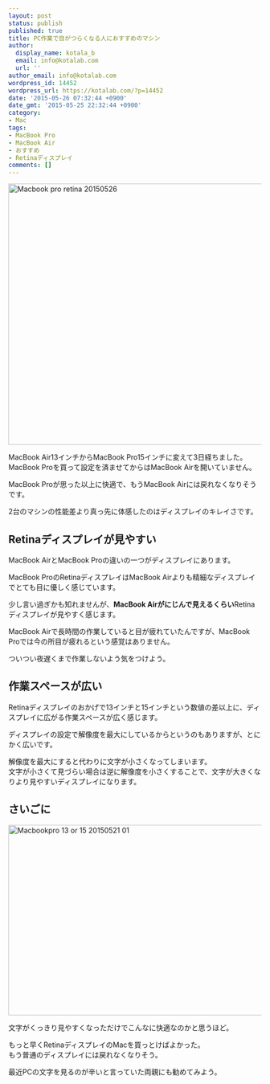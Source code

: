 ```yaml
---
layout: post
status: publish
published: true
title: PC作業で目がつらくなる人におすすめのマシン
author:
  display_name: kotala_b
  email: info@kotalab.com
  url: ''
author_email: info@kotalab.com
wordpress_id: 14452
wordpress_url: https://kotalab.com/?p=14452
date: '2015-05-26 07:32:44 +0900'
date_gmt: '2015-05-25 22:32:44 +0900'
category:
- Mac
tags:
- MacBook Pro
- MacBook Air
- おすすめ
- Retinaディスプレイ
comments: []
---
```

<p><img src="https://kotalab.com/wp-content/uploads/2015/05/macbook-pro-retina_20150526.jpg" alt="Macbook pro retina 20150526" width="780" height ="520" class="aligncenter size-large" /></p>
<p>MacBook Air13インチからMacBook Pro15インチに変えて3日経ちました。<br />
MacBook Proを買って設定を済ませてからはMacBook Airを開いていません。</p>
<p>MacBook Proが思った以上に快適で、もうMacBook Airには戻れなくなりそうです。</p>
<p>2台のマシンの性能差より真っ先に体感したのはディスプレイのキレイさです。</p>
<!--more-->
<h2>Retinaディスプレイが見やすい</h2>
<p>MacBook AirとMacBook Proの違いの一つがディスプレイにあります。</p>
<p>MacBook ProのRetinaディスプレイはMacBook Airよりも精細なディスプレイでとても目に優しく感じています。</p>
<p>少し言い過ぎかも知れませんが、<strong>MacBook Airがにじんで見えるくらい</strong>Retinaディスプレイが見やすく感じます。</p>
<p>MacBook Airで長時間の作業していると目が疲れていたんですが、MacBook Proでは今の所目が疲れるという感覚はありません。</p>
<p>ついつい夜遅くまで作業しないよう気をつけよう。</p>
<h2>作業スペースが広い</h2>
<p>Retinaディスプレイのおかげで13インチと15インチという数値の差以上に、ディスプレイに広がる作業スペースが広く感じます。</p>
<p>ディスプレイの設定で解像度を最大にしているからというのもありますが、とにかく広いです。</p>
<p>解像度を最大にすると代わりに文字が小さくなってしまいます。<br />
文字が小さくて見づらい場合は逆に解像度を小さくすることで、文字が大きくなりより見やすいディスプレイになります。</p>
<h2>さいごに</h2>
<p><img src="https://kotalab.com/wp-content/uploads/2015/05/macbookpro-13-or-15_20150521_01.png" alt="Macbookpro 13 or 15 20150521 01" width="629" height ="379" class="aligncenter size-large" /></p>
<p>文字がくっきり見やすくなっただけでこんなに快適なのかと思うほど。</p>
<p>もっと早くRetinaディスプレイのMacを買っとけばよかった。<br />
もう普通のディスプレイには戻れなくなりそう。</p>
<p>最近PCの文字を見るのが辛いと言っていた両親にも勧めてみよう。</p>
<p><script type="text/javascript" src="http://aos-creative.prf.hn/creative/camref:111l7s5/creativeref:110l1038"></script></p>
